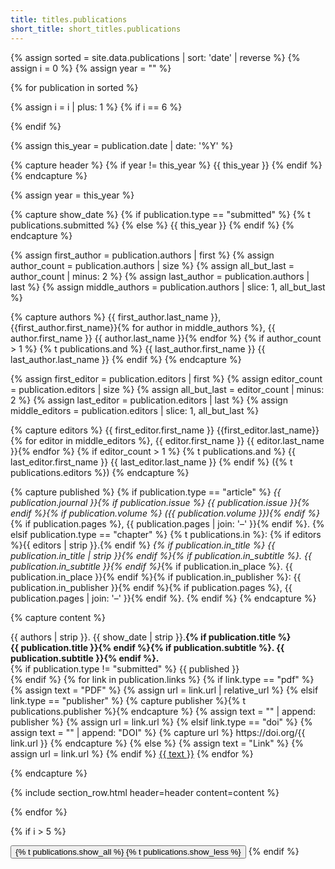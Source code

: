 ```yaml
---
title: titles.publications
short_title: short_titles.publications
---
```


{% assign sorted = site.data.publications | sort: 'date' | reverse %}
{% assign i = 0 %}
{% assign year = "" %}

{% for publication in sorted %}

{% assign i = i | plus: 1 %}
{% if i == 6 %}
  <div class="collapse publications-expand">
{% endif %}

{% assign this_year = publication.date | date: '%Y' %}

{% capture header %}
  {% if year != this_year %} {{ this_year }} {% endif %}
{% endcapture %}

{% assign year = this_year %}

{% capture show_date %}
{% if publication.type == "submitted" %}
{% t publications.submitted %}
{% else %}
{{ this_year }}
{% endif %}
{% endcapture %}

{% assign first_author = publication.authors | first %}
{% assign author_count = publication.authors | size %}
{% assign all_but_last = author_count | minus: 2 %}
{% assign last_author = publication.authors | last %}
{% assign middle_authors = publication.authors | slice: 1, all_but_last %}

{% capture authors %}
{{ first_author.last_name }}, {{first_author.first_name}}{% for author in middle_authors %},
{{ author.first_name }} {{ author.last_name }}{% endfor %}
{% if author_count > 1 %}
{% t publications.and %} {{ last_author.first_name }} {{ last_author.last_name }}
{% endif %}
{% endcapture %}

{% assign first_editor = publication.editors | first %}
{% assign editor_count = publication.editors | size %}
{% assign all_but_last = editor_count | minus: 2 %}
{% assign last_editor = publication.editors | last %}
{% assign middle_editors = publication.editors | slice: 1, all_but_last %}

{% capture editors %}
{{ first_editor.first_name }} {{first_editor.last_name}}{% for editor in middle_editors %},
{{ editor.first_name }} {{ editor.last_name }}{% endfor %}
{% if editor_count > 1 %}
{% t publications.and %} {{ last_editor.first_name }} {{ last_editor.last_name }}
{% endif %}
({% t publications.editors %})
{% endcapture %}

{% capture published %}
{% if publication.type == "article" %}
  <em>{{ publication.journal }}{% if publication.issue %}
  {{ publication.issue }}{% endif %}{% if publication.volume %}
  ({{ publication.volume }}){% endif %}</em>{% if publication.pages %},
  {{ publication.pages | join: '–' }}{% endif %}.
{% elsif publication.type == "chapter" %}
  {% t publications.in %}:
  {% if editors %}{{ editors | strip  }}.{% endif %}
  <em>{% if publication.in_title %} {{ publication.in_title | strip }}{% endif %}{% if publication.in_subtitle %}.
  {{ publication.in_subtitle }}{% endif %}</em>{% if publication.in_place %}.
  {{ publication.in_place }}{% endif %}{% if publication.in_publisher %}: 
  {{ publication.in_publisher }}{% endif %}{% if publication.pages %},
  {{ publication.pages | join: '–' }}{% endif %}.
{% endif %}
{% endcapture %}

{% capture content %}
<p>
{{ authors | strip }}. {{ show_date | strip }}.<strong>{% if publication.title %}<br />
{{ publication.title }}{% endif %}{% if publication.subtitle %}.
{{ publication.subtitle }}{% endif %}.</strong><br />
{% if publication.type != "submitted" %}
{{ published }}<br />
{% endif %}
{% for link in publication.links %}
  {% if link.type == "pdf" %}
    {% assign text = "<i class='fas fa-file-pdf me-2'></i>PDF" %}
    {% assign url = link.url | relative_url %}
  {% elsif link.type == "publisher" %}
    {% capture publisher %}{% t publications.publisher %}{% endcapture %}
    {% assign text = "<i class='fas fa-link me-2'></i>" | append: publisher %}
    {% assign url = link.url %}
  {% elsif link.type == "doi" %}
    {% assign text = "<i class='ai ai-doi me-2'></i>" | append: "DOI" %}
    {% capture url %}
    https://doi.org/{{ link.url }}
    {% endcapture %}
  {% else %}
    {% assign text = "Link" %}
    {% assign url = link.url %}
  {% endif %}
  <a class="btn btn-sm btn-outline-primary mt-1" href="{{ url | strip }}">{{ text }}</a>
{% endfor %}
</p>
{% endcapture %}

{% include section_row.html header=header content=content %}

{% endfor %}

{% if i > 5 %}
  </div>
  <button class="btn btn-primary form-control collapsed" type="button" data-bs-toggle="collapse" data-bs-target=".publications-expand">
    <span class="if-collapsed">{% t publications.show_all %}<i class="fas fa-caret-down ms-2"></i></span>
    <span class="if-not-collapsed">{% t publications.show_less %}<i class="fas fa-caret-up ms-2"></i></span>
  </button>
{% endif %}
